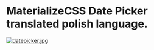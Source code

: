 
# MaterializeCSS Date Picker translated polish language.<br />

[![datepicker.jpg](https://i.postimg.cc/xTmvsG9K/datepicker.jpg)](https://postimg.cc/gnYLjZXJ)

